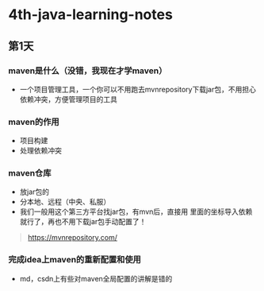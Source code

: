 # 4th-java-learning-notes
## 第1天
### maven是什么（没错，我现在才学maven）
- 一个项目管理工具，一个你可以不用跑去mvnrepository下载jar包，不用担心依赖冲突，方便管理项目的工具
### maven的作用
- 项目构建
- 处理依赖冲突
### maven仓库
- 放jar包的
- 分本地、远程（中央、私服）
- 我们一般用这个第三方平台找jar包，有mvn后，直接用 里面的坐标导入依赖就行了，再也不用下载jar包手动配置了！
> https://mvnrepository.com/
### 完成idea上maven的重新配置和使用
- md，csdn上有些对maven全局配置的讲解是错的

